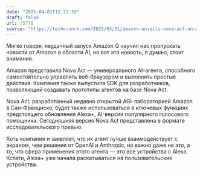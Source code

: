 ```yaml
---
date: "2025-04-01T12:23:33"
draft: false
url: /5779
source: "https://techcrunch.com/2025/03/31/amazon-unveils-nova-act-an-ai-agent-that-uses-a-web-browser/?ref=platformer.news"
---
```


Мягко говоря, неудачный запуск Amazon Q научил нас пропускать новости от Amazon в области AI, но вот эта новость, я думаю, стоит внимания.

Amazon представила Nova Act — универсального AI-агента, способного самостоятельно управлять веб-браузером и выполнять простые действия. Компания также выпустила SDK для разработчиков, позволяющий создавать прототипы агентов на базе Nova Act.

Nova Act, разработанный недавно открытой AGI-лабораторией Amazon в Сан-Франциско, будет также использоваться в ключевых функциях предстоящего обновления Alexa+, AI-версии популярного голосового помощника. Сегодняшняя версия Nova Act представлена в формате исследовательского превью.

Хоть компания и заявляет, что их агент лучше взаимодействует с экраном, чем решения от OpenAI и Anthropic, но важно даже не это, а то, что сфера применения этого агента — это все устройства с Alexa. Кстати, Alexa+ уже начала раскатываться на пользовательские устройства.
